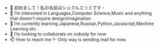 - 👋 初めまして！私の名前はシュクルエリミです・
- 👀 I’m interested in Languages,Computer Science,Music and anything that doesn't require design/imagination
- 🌱 I’m currently learning Japanese,Russian,Python,Javascript,Machine Learning etc.
- 💞️ I’m looking to collaborate on nobody for now
- 📫 How to reach me ?- Only way is sending mail for now.
